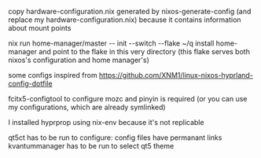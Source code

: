 copy hardware-configuration.nix generated by nixos-generate-config (and replace my hardware-configuration.nix) because it contains information about mount points

nix run home-manager/master -- init --switch --flake ~/q
install home-manager and point to the flake in this very directory (this flake serves both nixos's configuration and home manager's)

some configs inspired from https://github.com/XNM1/linux-nixos-hyprland-config-dotfile

fcitx5-configtool to configure mozc and pinyin is required
(or you can use my configurations, which are already symlinked)

I installed hyprprop using nix-env because it's not replicable

qt5ct has to be run to configure: config files have permanant links
kvantummanager has to be run to select qt5 theme
